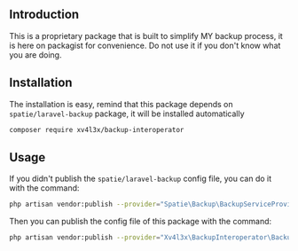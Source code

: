 ## Introduction
This is a proprietary package that is built to simplify MY backup process, it is here on packagist for convenience.
Do not use it if you don't know what you are doing.

## Installation
The installation is easy, remind that this package depends on `spatie/laravel-backup` package, it will be installed automatically
```bash
composer require xv4l3x/backup-interoperator
```

## Usage
If you didn't publish the `spatie/laravel-backup` config file, you can do it with the command:
```bash
php artisan vendor:publish --provider="Spatie\Backup\BackupServiceProvider"
```

Then you can publish the config file of this package with the command:
```bash
php artisan vendor:publish --provider="Xv4l3x\BackupInteroperator\BackupInteroperatorServiceProvider"
```